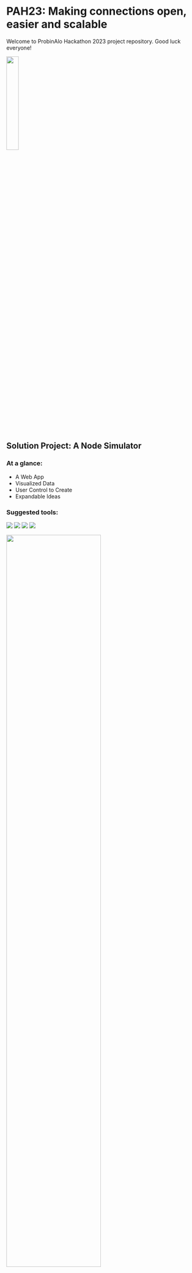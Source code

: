 # PAH23: Making connections open, easier and scalable

Welcome to ProbinAlo Hackathon 2023 project repository. Good luck everyone!  

<img src="https://cdn140.picsart.com/268533700009211.png?r1024x1024" width=25% height=25%>

## Solution Project: A Node Simulator
### At a glance: 
- A Web App
- Visualized Data
- User Control to Create 
- Expandable Ideas
### Suggested tools:
![](https://img.shields.io/badge/Frontend-Svelte-informational?style=for-the-badge&logo=Svelte&color=FF3E00)
![](https://img.shields.io/badge/Backend-ExpressJS-informational?style=for-the-badge&logo=Express&color=000000)
![](https://img.shields.io/badge/Database-PostgreSQL-informational?style=for-the-badge&logo=PostgreSQL&color=4169E1)
![](https://img.shields.io/badge/Library-Threejs-informational?style=for-the-badge&logo=Three.js&color=000000)


<img src="https://s3.amazonaws.com/dev.assets.neo4j.com/wp-content/uploads/20180502093607/graph-visualization-node-clusters.png" width=70% height=70%>

_Demo image of a graph visualizer_

## Project Requirements 
1. User account creation.
    
    #### Fields:
    - Username
    - Email
    - Password
    - Number of projects/models user has created

    #### Possible login methods:
    - Passwords
    - Two-Factor Authentication (not mandatory)

2. Must save user progress. Should contain undo, redo and etc. options.
3. Must have buttons that let user create nodes and edges with data.
4. Shows visual representation of nodes and edges with data. Easily visible data is priority in the representation.
5. Try creating most things as an API, so that it is reusable.  
